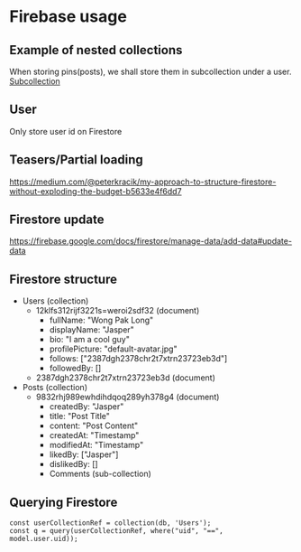 # Firebase usage

## Example of nested collections
When storing pins(posts), we shall store them in subcollection under a user.
[Subcollection](https://firebase.google.com/docs/firestore/data-model#subcollections)

## User
Only store user id on Firestore

## Teasers/Partial loading
https://medium.com/@peterkracik/my-approach-to-structure-firestore-without-exploding-the-budget-b5633e4f6dd7

## Firestore update
https://firebase.google.com/docs/firestore/manage-data/add-data#update-data

## Firestore structure
- Users (collection)
    - 12klfs312rijf3221s=weroi2sdf32 (document)
      - fullName: "Wong Pak Long"
      - displayName: "Jasper"
      - bio: "I am a cool guy"
      - profilePicture: "default-avatar.jpg"
      - follows: ["2387dgh2378chr2t7xtrn23723eb3d"]
      - followedBy: []
    - 2387dgh2378chr2t7xtrn23723eb3d (document)
- Posts (collection)
    - 9832rhj989ewhdihdqoq289yh378g4 (document)
        - createdBy: "Jasper"
        - title: "Post Title"
        - content: "Post Content"
        - createdAt: "Timestamp"
        - modifiedAt: "Timestamp"
        - likedBy: ["Jasper"]
        - dislikedBy: []
        - Comments (sub-collection)

## Querying Firestore
```
const userCollectionRef = collection(db, 'Users');
const q = query(userCollectionRef, where("uid", "==", model.user.uid));
```